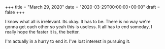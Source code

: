 +++
title = "March 29, 2020"
date = "2020-03-29T00:00:00+00:00"
draft = false
+++

I know what all is irrelevant. Its okay. It has to be. There is no way
we're gonna get each other so yeah this is useless. It all has to end
someday, I really hope the faster it is, the better.

I'm actually in a hurry to end it. I've lost interest in pursuing it.
